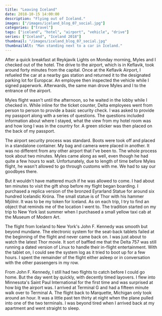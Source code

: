 ```yaml
---
title: "Leaving Iceland"
date: 2018-10-15 14:00:00
description: "Flying out of Iceland."
images: ["/images/iceland_blog_07_social.jpg"]
categories: ["travel"]
tags: ["iceland", "hotel", "airport", "vehicle", "drive"]
series: ["Iceland", "Iceland 2018"]
thumbnail: "/images/iceland_blog_07_social.jpg"
thumbnailAlt: "Man standing next to a car in Iceland."
---
```


After a quick breakfast at Reykjavik Lights on Monday morning, Myles and I checked out of the hotel. The drive to the airport, which is in Keflavik, took around forty minutes from the capital. Once at the Keflavik Airport, I refueled the car at a nearby gas station and returned it to the designated parking lot for Europcar. An employee then inspected the vehicle while I signed paperwork. Afterwards, the same man drove Myles and I to the entrance of the airport.

Myles flight wasn't until the afternoon, so he waited in the lobby while I checked in. While inline for the ticket counter, Delta employees went from person to person to provide a basic security check. I was asked to provide my passport along with a series of questions. The questions included information about where I stayed, what the view from my hotel room was and how long I was in the country for. A green sticker was then placed on the back of my passport.

The airport security process was standard. Boots were took off and placed in a standalone container. My bag and camera were placed in another. It was no different from any other airport that I've been to. The whole process took about two minutes. Myles came along as well, even though he had quite a few hours to wait. Unfortunately, due to length of time before Myles flight, he wasn't allowed to go through customs with me. We had to say our goodbyes there.

But it wouldn't have mattered much if he was allowed to come. I had about ten minutes to visit the gift shop before my flight began boarding. I purchased a replica version of the bronzed Eyrarland Statue for around six hundred Icelandic Króna. The small statue is of Thor with his hammer Mjölnir. It was to be my token for Iceland. As on each trip, I try to find an object that reminds me of the location I went to. The tradition started on my trip to New York last summer when I purchased a small yellow taxi cab at the Museum of Modern Art.

The flight from Iceland to New York's John F. Kennedy was smooth but beyond mundane. The electronic system for the seat-back tablets failed at the beginning of the flight and never came back on. I was just about to watch the latest Thor movie. It sort of baffled me that the Delta 757 was still running a dated version of Linux to handle their in-flight entertainment. With the tablet on, I could see the system log as it tried to boot up for a few hours. I spent the remainder of the flight either asleep or in conversation with the other passengers in my row.

From John F. Kennedy, I still had two flights to catch before I could go home. But the day went by quickly, with decently timed layovers. I flew into Minnesota's Saint Paul International for the first time and was surprised at how big the airport was. I arrived at Terminal G and had a fifteen minute walk over to Terminal A. The flight back to Marquette, Michigan only took around an hour. It was a little past ten thirty at night when the plane pulled into one of the two terminals. I was beyond tired when I arrived back at my apartment and went straight to sleep.
